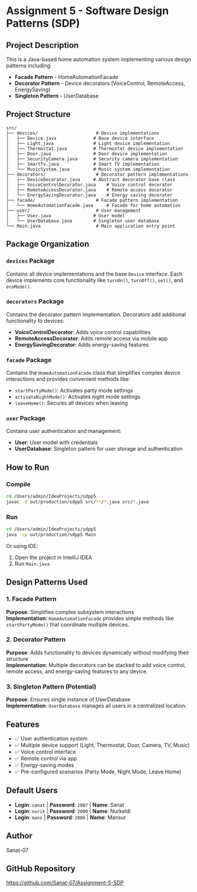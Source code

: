 # Assignment 5 - Software Design Patterns (SDP)

## Project Description
This is a Java-based home automation system implementing various design patterns including:
- **Facade Pattern** - HomeAutomationFacade
- **Decorator Pattern** - Device decorators (VoiceControl, RemoteAccess, EnergySaving)
- **Singleton Pattern** - UserDatabase

## Project Structure
```
src/
├── devices/                      # Device implementations
│   ├── Device.java              # Base device interface
│   ├── Light.java               # Light device implementation
│   ├── Thermostat.java          # Thermostat device implementation
│   ├── Door.java                # Door device implementation
│   ├── SecurityCamera.java      # Security camera implementation
│   ├── SmartTv.java             # Smart TV implementation
│   └── MusicSystem.java         # Music system implementation
├── decorators/                   # Decorator pattern implementations
│   ├── DeviceDecorator.java     # Abstract decorator base class
│   ├── VoiceControlDecorator.java    # Voice control decorator
│   ├── RemoteAccessDecorator.java    # Remote access decorator
│   └── EnergySavingDecorator.java    # Energy saving decorator
├── facade/                       # Facade pattern implementation
│   └── HomeAutomationFacade.java     # Facade for home automation
├── user/                         # User management
│   ├── User.java                # User model
│   └── UserDatabase.java        # Singleton user database
└── Main.java                     # Main application entry point
```

## Package Organization

### `devices` Package
Contains all device implementations and the base `Device` interface. Each device implements core functionality like `turnOn()`, `turnOff()`, `set()`, and `ecoMode()`.

### `decorators` Package  
Contains the decorator pattern implementation. Decorators add additional functionality to devices:
- **VoiceControlDecorator**: Adds voice control capabilities
- **RemoteAccessDecorator**: Adds remote access via mobile app
- **EnergySavingDecorator**: Adds energy-saving features

### `facade` Package
Contains the `HomeAutomationFacade` class that simplifies complex device interactions and provides convenient methods like:
- `startPartyMode()`: Activates party mode settings
- `activateNightMode()`: Activates night mode settings
- `leaveHome()`: Secures all devices when leaving

### `user` Package
Contains user authentication and management:
- **User**: User model with credentials
- **UserDatabase**: Singleton pattern for user storage and authentication

## How to Run

### Compile
```bash
cd /Users/admin/IdeaProjects/sdpp5
javac -d out/production/sdpp5 src/**/*.java src/*.java
```

### Run
```bash
cd /Users/admin/IdeaProjects/sdpp5
java -cp out/production/sdpp5 Main
```

Or using IDE:
1. Open the project in IntelliJ IDEA
2. Run `Main.java`

## Design Patterns Used

### 1. Facade Pattern
**Purpose**: Simplifies complex subsystem interactions  
**Implementation**: `HomeAutomationFacade` provides simple methods like `startPartyMode()` that coordinate multiple devices.

### 2. Decorator Pattern
**Purpose**: Adds functionality to devices dynamically without modifying their structure  
**Implementation**: Multiple decorators can be stacked to add voice control, remote access, and energy-saving features to any device.

### 3. Singleton Pattern (Potential)
**Purpose**: Ensures single instance of UserDatabase  
**Implementation**: `UserDatabase` manages all users in a centralized location.

## Features
- ✅ User authentication system
- ✅ Multiple device support (Light, Thermostat, Door, Camera, TV, Music)
- ✅ Voice control interface
- ✅ Remote control via app
- ✅ Energy-saving modes
- ✅ Pre-configured scenarios (Party Mode, Night Mode, Leave Home)

## Default Users
- **Login**: `sanat` | **Password**: `2007` | **Name**: Sanat
- **Login**: `nurik` | **Password**: `2009` | **Name**: Nurkeldi  
- **Login**: `mans` | **Password**: `2006` | **Name**: Mansur

## Author
Sanat-07

## GitHub Repository
https://github.com/Sanat-07/Assignment-5-SDP
